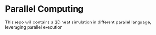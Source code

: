 # Parallel Computing
This repo will contains a 2D heat simulation in different parallel language, leveraging parallel execution
